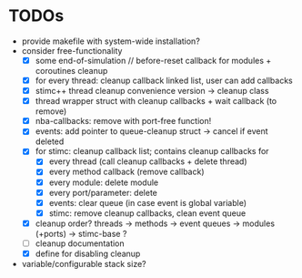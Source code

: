 # TODOs
- provide makefile with system-wide installation?
- consider free-functionality
  - [x] some end-of-simulation // before-reset callback for modules + coroutines cleanup
  - [x] for every thread: cleanup callback linked list, user can add callbacks
  - [x] stimc++ thread cleanup convenience version -> cleanup class
  - [x] thread wrapper struct with cleanup callbacks + wait callback (to remove)
  - [x] nba-callbacks: remove with port-free function!
  - [x] events: add pointer to queue-cleanup struct -> cancel if event deleted
  - [x] for stimc: cleanup callback list; contains cleanup callbacks for
    - [x] every thread (call cleanup callbacks + delete thread)
    - [x] every method callback (remove callback)
    - [x] every module: delete module
    - [x] every port/parameter: delete
    - [x] events: clear queue (in case event is global variable)
    - [x] stimc: remove cleanup callbacks, clean event queue
  - [x] cleanup order? threads -> methods -> event queues -> modules (+ports) -> stimc-base ?
  - [ ] cleanup documentation
  - [x] define for disabling cleanup
- variable/configurable stack size?

